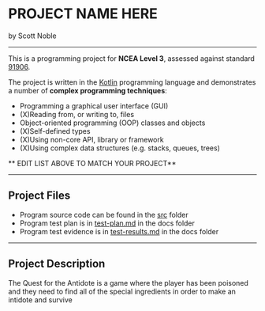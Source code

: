 # PROJECT NAME HERE

by Scott Noble

---

This is a programming project for **NCEA Level 3**, assessed against standard [91906](docs/as91906.pdf).

The project is written in the [Kotlin](https://kotlinlang.org) programming language and demonstrates a number of **complex programming techniques**:
- Programming a graphical user interface (GUI)
- (X)Reading from, or writing to, files
- Object-oriented programming (OOP) classes and objects
- (X)Self-defined types
- (X)Using non-core API, library or framework 
- (X)Using complex data structures (e.g. stacks, queues, trees)

** EDIT LIST ABOVE TO MATCH YOUR PROJECT**

---

## Project Files

- Program source code can be found in the [src](src/) folder
- Program test plan is in [test-plan.md](docs/test-plan.md) in the docs folder
- Program test evidence is in [test-results.md](docs/test-results.md) in the docs folder

---

## Project Description

The Quest for the Antidote is a game where the player has been poisoned and they need to find all of the special ingredients 
in order to make an intidote and survive

